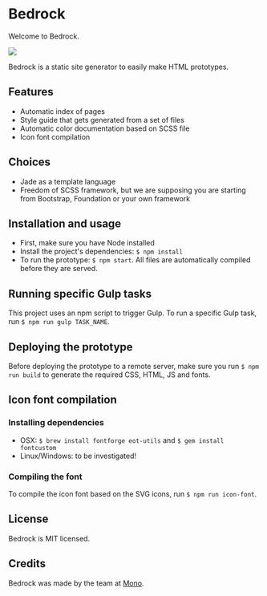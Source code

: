 # Bedrock

Welcome to Bedrock.

<img src="http://cl.ly/image/0P431F2v341t/flintstones-the-flintstones-7558485-302-225.jpg">

Bedrock is a static site generator to easily make HTML prototypes.

## Features

* Automatic index of pages
* Style guide that gets generated from a set of files
* Automatic color documentation based on SCSS file
* Icon font compilation

## Choices

* Jade as a template language
* Freedom of SCSS framework, but we are supposing you are starting from Bootstrap, Foundation or your own framework

## Installation and usage

* First, make sure you have Node installed
* Install the project's dependencies: `$ npm install`
* To run the prototype: `$ npm start`. All files are automatically compiled before they are served.

## Running specific Gulp tasks

This project uses an npm script to trigger Gulp. To run a specific Gulp task, run `$ npm run gulp TASK_NAME`.

## Deploying the prototype

Before deploying the prototype to a remote server, make sure you run `$ npm run build` to generate the required CSS,
HTML, JS and fonts.

## Icon font compilation

### Installing dependencies

* OSX: `$ brew install fontforge eot-utils` and `$ gem install fontcustom`
* Linux/Windows: to be investigated!

### Compiling the font

To compile the icon font based on the SVG icons, run `$ npm run icon-font`.

## License

Bedrock is MIT licensed.

## Credits

Bedrock was made by the team at <a href="http://mono.company">Mono</a>.